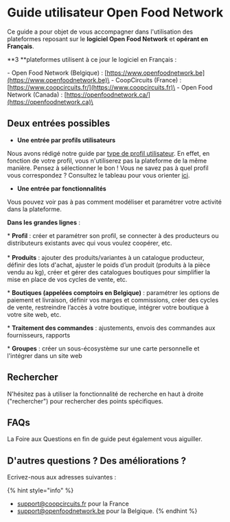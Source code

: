 # Guide utilisateur Open Food Network

Ce guide a pour objet de vous accompagner dans l'utilisation des plateformes reposant sur le **logiciel Open Food Network** et **opérant en Français**. 

**3 **plateformes utilisent à ce jour le logiciel en Français :

\- Open Food Network (Belgique) : [https://www.openfoodnetwork.be](https://www.openfoodnetwork.be)\
\- CoopCircuits (France) : [https://www.coopcircuits.fr/](https://www.coopcircuits.fr)\
\- Open Food Network (Canada) : [https://openfoodnetwork.ca/](https://openfoodnetwork.ca)\


## Deux entrées possibles

* **Une entrée par profils utilisateurs**

Nous avons rédigé notre guide par [type de profil utilisateur](https://ofn-user-guide.gitbook.io/guide-utilisateur-open-food-network/fonctionnalites-standards/votre-profil/types-de-package). En effet, en fonction de votre profil, vous n'utiliserez pas la plateforme de la même manière. Pensez à sélectionner le bon ! Vous ne savez pas à quel profil vous correspondez ? Consultez le tableau pour vous orienter [ici](les-differents-profils-utilisateurs/).

* **Une entrée par fonctionnalités**

Vous pouvez voir pas à pas comment modéliser et paramétrer votre activité dans la plateforme.

**Dans les grandes lignes** :

\* **Profil** : créer et paramétrer son profil, se connecter à des producteurs ou distributeurs existants avec qui vous voulez coopérer, etc.\
   \
\* **Produits** : ajouter des produits/variantes à un catalogue producteur, définir des lots d'achat, ajuster le poids d’un produit (produits à la pièce vendu au kg), créer et gérer des catalogues boutiques pour simplifier la mise en place de vos cycles de vente, etc.

\* **Boutiques (appelées comptoirs en Belgique)** : paramétrer les options de paiement et livraison, définir vos marges et commissions, créer des cycles de vente, restreindre l’accès à votre boutique, intégrer votre boutique à votre site web, etc.

\* **Traitement des commandes** : ajustements, envois des commandes aux fournisseurs, rapports

\* **Groupes** : créer un sous-écosystème sur une carte personnelle et l'intégrer dans un site web

## Rechercher

N'hésitez pas à utiliser la fonctionnalité de recherche en haut à droite ("rechercher") pour rechercher des points spécifiques.

## FAQs

La Foire aux Questions en fin de guide peut également vous aiguiller.

## D'autres questions ? Des améliorations ?

Ecrivez-nous aux adresses suivantes : 

{% hint style="info" %}
* support@coopcircuits.fr pour la France
* support@openfoodnetwork.be pour la Belgique.
{% endhint %}
